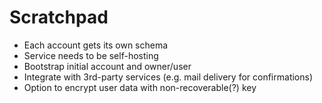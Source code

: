 # Scratchpad

* Each account gets its own schema
* Service needs to be self-hosting
* Bootstrap initial account and owner/user
* Integrate with 3rd-party services (e.g. mail delivery for confirmations)
* Option to encrypt user data with non-recoverable(?) key

